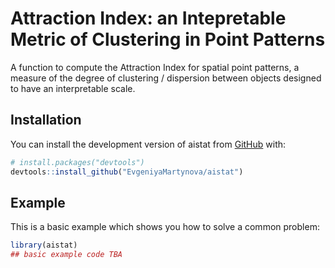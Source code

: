 
<!-- README.md is generated from README.Rmd. Please edit that file -->

# Attraction Index: an Intepretable Metric of Clustering in Point Patterns

<!-- badges: start -->
<!-- badges: end -->

A function to compute the Attraction Index for spatial point patterns, a
measure of the degree of clustering / dispersion between objects
designed to have an interpretable scale.

## Installation

You can install the development version of aistat from
[GitHub](https://github.com/) with:

``` r
# install.packages("devtools")
devtools::install_github("EvgeniyaMartynova/aistat")
```

## Example

This is a basic example which shows you how to solve a common problem:

``` r
library(aistat)
## basic example code TBA
```

